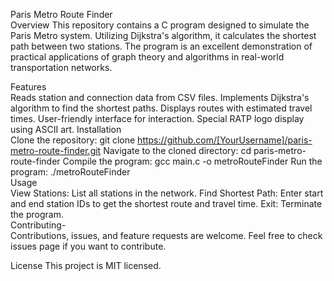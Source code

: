 Paris Metro Route Finder  
Overview
This repository contains a C program designed to simulate the Paris Metro system. Utilizing Dijkstra's algorithm, it calculates the shortest path between two stations. The program is an excellent demonstration of practical applications of graph theory and algorithms in real-world transportation networks.

Features  
Reads station and connection data from CSV files.
Implements Dijkstra's algorithm to find the shortest paths.
Displays routes with estimated travel times.
User-friendly interface for interaction.
Special RATP logo display using ASCII art.
Installation  
Clone the repository: git clone https://github.com/[YourUsername]/paris-metro-route-finder.git
Navigate to the cloned directory: cd paris-metro-route-finder
Compile the program: gcc main.c -o metroRouteFinder
Run the program: ./metroRouteFinder  
Usage  
View Stations: List all stations in the network.
Find Shortest Path: Enter start and end station IDs to get the shortest route and travel time.
Exit: Terminate the program.  
Contributing-  
Contributions, issues, and feature requests are welcome. Feel free to check issues page if you want to contribute.  

License
This project is MIT licensed.
